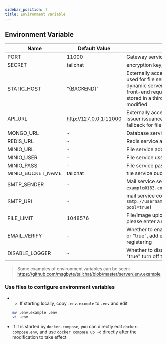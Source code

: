 ```yaml
---
sidebar_position: 7
title: Environment Variable
---
```


## Environment Variable

| Name | Default Value | Description |
| ----- | ------ | --- |
| PORT | 11000 | Gateway service port number |
| SECRET | tailchat | encryption key, used for JWT |
| STATIC_HOST | "{BACKEND}" | Externally accessible static service address, used for file service access, the default is the dynamic server address inferred from the front-end request, if it is expected to be stored in a third-party OSS, it needs to be modified |
| API_URL | http://127.0.0.1:11000 | Externally accessible url address, used for issuer issuance on open platforms or as a fallback for file services |
| MONGO_URL | - | Database service address |
| REDIS_URL | - | Redis service address |
| MINIO_URL | - | File service address (minio) |
| MINIO_USER | - | File service username |
| MINIO_PASS | - | File service password |
| MINIO_BUCKET_NAME | tailchat | file service bucket name |
| SMTP_SENDER | - | Mail service sender (example: `"Tailchat" example@163.com`) |
| SMTP_URI | - | mail service connection address (example: `smtp://username:password@smtp.example.com/?pool=true`) |
| FILE_LIMIT | 1048576 | File/image upload size limit, the default is 1m, please enter a number(unit: byte) |
| EMAIL_VERIFY | - | Whether to enable email verification, if it is "1" or "true", add email verification control when registering |
| DISABLE_LOGGER | - | Whether to disable the log output, if "1" or "true" turn off the log on the fly |

> Some examples of environment variables can be seen: https://github.com/msgbyte/tailchat/blob/master/server/.env.example

### Use files to configure environment variables

- - If starting locally, copy `.env.example` to `.env` and edit
  ```bash
  mv .env.example .env
  vi .env
  ```

- If it is started by `docker-compose`, you can directly edit `docker-compose.env`, and use `docker compose up -d` directly after the modification to take effect

